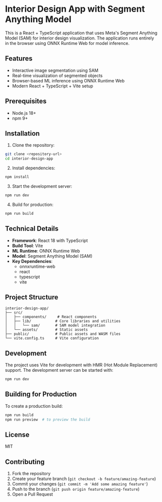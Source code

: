 # Interior Design App with Segment Anything Model

This is a React + TypeScript application that uses Meta's Segment Anything Model (SAM) for interior design visualization. The application runs entirely in the browser using ONNX Runtime Web for model inference.

## Features

- Interactive image segmentation using SAM
- Real-time visualization of segmented objects
- Browser-based ML inference using ONNX Runtime Web
- Modern React + TypeScript + Vite setup

## Prerequisites

- Node.js 18+ 
- npm 9+

## Installation

1. Clone the repository:
```bash
git clone <repository-url>
cd interior-design-app
```

2. Install dependencies:
```bash
npm install
```

3. Start the development server:
```bash
npm run dev
```

4. Build for production:
```bash
npm run build
```

## Technical Details

- **Framework**: React 18 with TypeScript
- **Build Tool**: Vite
- **ML Runtime**: ONNX Runtime Web
- **Model**: Segment Anything Model (SAM)
- **Key Dependencies**:
  - onnxruntime-web
  - react
  - typescript
  - vite

## Project Structure

```
interior-design-app/
├── src/
│   ├── components/     # React components
│   ├── lib/           # Core libraries and utilities
│   │   └── sam/       # SAM model integration
│   └── assets/        # Static assets
├── public/            # Public assets and WASM files
└── vite.config.ts     # Vite configuration
```

## Development

The project uses Vite for development with HMR (Hot Module Replacement) support. The development server can be started with:

```bash
npm run dev
```

## Building for Production

To create a production build:

```bash
npm run build
npm run preview  # to preview the build
```

## License

MIT

## Contributing

1. Fork the repository
2. Create your feature branch (`git checkout -b feature/amazing-feature`)
3. Commit your changes (`git commit -m 'Add some amazing feature'`)
4. Push to the branch (`git push origin feature/amazing-feature`)
5. Open a Pull Request
